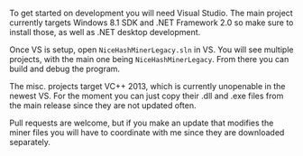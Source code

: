 To get started on development you will need Visual Studio. The main project currently targets Windows 8.1 SDK and .NET Framework 2.0 so make sure to install those, as well as .NET desktop development.

Once VS is setup, open `NiceHashMinerLegacy.sln` in VS. You will see multiple projects, with the main one being `NiceHashMinerLegacy`. From there you can build and debug the program.

The misc. projects target VC++ 2013, which is currently unopenable in the newest VS. For the moment you can just copy their .dll and .exe files from the main release since they are not updated often.

Pull requests are welcome, but if you make an update that modifies the miner files you will have to coordinate with me since they are downloaded separately.